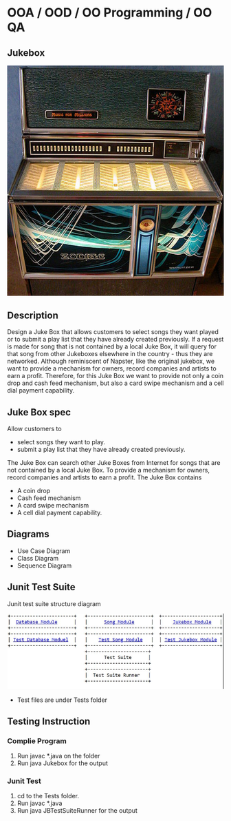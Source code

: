 # OOA / OOD / OO Programming / OO QA

## Jukebox

![Jukbox_Pic](/image/juke_box.jpg)

## Description

Design a Juke Box that allows customers to select songs they want played or to submit a play list that they have already created previously. If a request is made for song that is not contained by a local Juke Box, it will query for that song from other Jukeboxes elsewhere in the country - thus they are networked. Although reminiscent of Napster, like the original jukebox, we want to provide a mechanism for owners, record companies and artists to earn a profit. Therefore, for this Juke Box we want to provide not only a coin drop and cash feed mechanism, but also a card swipe mechanism and a cell dial payment capability.

## Juke Box spec

Allow customers to

- select songs they want to play.
- submit a play list that they have already created previously.

The Juke Box can search other Juke Boxes from Internet for songs that are not contained by a local Juke Box. To provide a mechanism for owners, record companies and artists to earn a profit. The Juke Box contains

- A coin drop
- Cash feed mechanism
- A card swipe mechanism
- A cell dial payment capability.

## Diagrams

- Use Case Diagram
- Class Diagram
- Sequence Diagram

## Junit Test Suite

Junit test suite structure diagram

![JUnit_Pic](/image/junit_test.JPG)

- Test files are under Tests folder

## Testing Instruction

### Complie Program
1. Run javac *.java on the folder
2. Run java Jukebox for the output

### Junit Test
1. cd to the Tests folder.
2. Run javac *.java 
3. Run java JBTestSuiteRunner for the output

